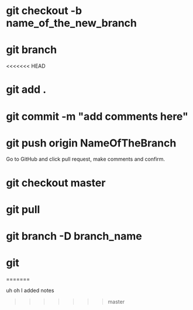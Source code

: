 <!-- create new branch -->
# git checkout -b name_of_the_new_branch
<!-- look up existing branches -->
# git branch
<<<<<<< HEAD
<!-- after making changes on my projects add and commit to GitHub -->
# git add .
# git commit -m "add comments here"
<!-- push the changes while in new branch -->
<!-- will receive instructions from git of how to push -->
# git push origin NameOfTheBranch
<!-- make a pull request on GitHub after pushing it -->
Go to GitHub and click pull request, make comments and confirm.
<!-- Once the team merge the pull request, I need to go back to master branch and make a pull to get all the changes -->
# git checkout master
# git pull
<!-- to delete a branch after it's merged and pulled. Notice capital D to delete -->
# git branch -D branch_name
<!-- If I look on GitHub and see THIS BRANCH IS #number-of-commits COMMITS BEHIND MASTER, I need to -->
# git 
=======


uh oh I added notes
>>>>>>> master
